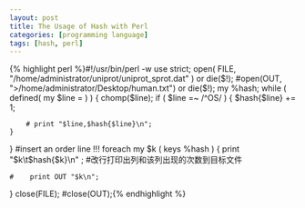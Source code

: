 ```yaml
---
layout: post
title: The Usage of Hash with Perl
categories: [programming language]
tags: [hash, perl]
---
```


{% highlight perl %}#!/usr/bin/perl -w
use strict;
open( FILE, "/home/administrator/uniprot/uniprot_sprot.dat" ) or die($!);
#open(OUT, ">/home/administrator/Desktop/human.txt") or die($!);
my %hash;
while ( defined( my $line = <FILE> ) ) {
	chomp($line);
	if ( $line =~ /^OS/ ) {
		$hash{$line} += 1;

		# print "$line,$hash{$line}\n";
	}
}
#insert an order line !!!
foreach my $k ( keys %hash ) {
	print "$k\t$hash{$k}\n"
	  ;    #改行打印出列和该列出现的次数到目标文件

	#    print OUT "$k\n";
}
close(FILE);
#close(OUT);{% endhighlight %}
